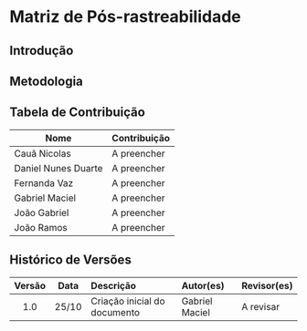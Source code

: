 # Matriz de Pós-rastreabilidade

## Introdução

## Metodologia

## Tabela de Contribuição

|        Nome          | Contribuição|
|----------------------|-------------|
| Cauã Nicolas         | A preencher |
| Daniel Nunes Duarte  | A preencher |
| Fernanda Vaz         | A preencher |
| Gabriel Maciel       | A preencher |
| João Gabriel         | A preencher |
| João Ramos           | A preencher |

## Histórico de Versões

| Versão | Data | Descrição | Autor(es) | Revisor(es) |
|:-------:|:-----:|:-----------|:------------|:-------------|
| 1.0 | 25/10 | Criação inicial do documento | Gabriel Maciel | A revisar |
